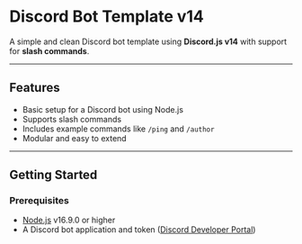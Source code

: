 # Discord Bot Template v14

A simple and clean Discord bot template using **Discord.js v14** with support for **slash commands**.

---

## Features

- Basic setup for a Discord bot using Node.js
- Supports slash commands
- Includes example commands like `/ping` and `/author`
- Modular and easy to extend

---

## Getting Started

### Prerequisites

- [Node.js](https://nodejs.org/) v16.9.0 or higher
- A Discord bot application and token ([Discord Developer Portal](https://discord.com/developers/applications))
